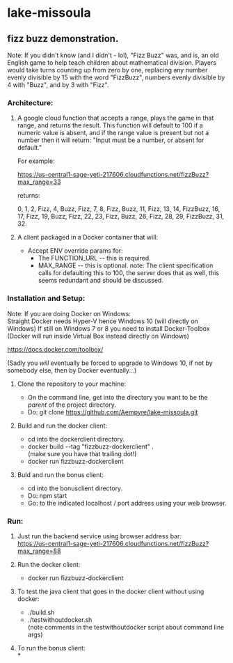 # lake-missoula

## fizz buzz demonstration.

Note:  If you didn't know (and I didn't - lol), "Fizz Buzz" was, and is, an old English
       game to help teach children about mathematical division.  Players would take turns
       counting up from zero by one, replacing any number evenly divisible by 15 with the 
       word "FizzBuzz", numbers evenly divisible by 4 with "Buzz", and by 3 with "Fizz".

### Architecture:
	
  1.  A google cloud function that accepts a range, plays the game in that range,
      and returns the result.  This function will default to 100 if a numeric value
      is absent, and if the range value is present but not a number then it will
      return:  "Input must be a number, or absent for default."


      For example: 
 
      https://us-central1-sage-yeti-217606.cloudfunctions.net/fizzBuzz?max_range=33


      returns:

      0, 1, 2, Fizz, 4, Buzz, Fizz, 7, 8, Fizz, Buzz, 11, Fizz, 13, 14, FizzBuzz, 16, 
      17, Fizz, 19, Buzz, Fizz, 22, 23, Fizz, Buzz, 26, Fizz, 28, 29, FizzBuzz, 31, 32.



  2.  A client packaged in a Docker container that will:
      *  Accept ENV override params for:
         -  The FUNCTION_URL -- this is required.
         -  MAX_RANGE        -- this is optional.  note:  The client specification calls for
                                defaulting this to 100, the server does that as well, this 
                                seems redundant and should be discussed.



### Installation and Setup:


Note:  If you are doing Docker on Windows:   
  Straight Docker needs Hyper-V hence Windows 10 (will directly on Windows)
  If still on Windows 7 or 8 you need to install Docker-Toolbox  
    (Docker will run inside Virtual Box instead directly on Windows)  

  https://docs.docker.com/toolbox/  

  (Sadly you *will* eventually be forced to upgrade to Windows 10, 
   if not by somebody else, then by Docker eventually...)

  
  1.  Clone the repository to your machine:  
      * On the command line, get into the directory you want to be the *parent* of the project directory.
      * Do:  git clone https://github.com/Aempyre/lake-missoula.git

  2.  Build and run the docker client:
      * cd into the dockerclient directory.
      * docker build --tag "fizzbuzz-dockerclient" .  
        (make sure you have that trailing dot!)
      * docker run fizzbuzz-dockerclient   
  
  3.  Buld and run the bonus client:
      * cd into the bonusclient directory.
      * Do:  npm start 
      * Go:  to the indicated localhost / port address using your web browser.


### Run:

  1.  Just run the backend service using browser address bar:   
      https://us-central1-sage-yeti-217606.cloudfunctions.net/fizzBuzz?max_range=88

  2.  Run the docker client:   
      * docker run fizzbuzz-dockerclient

  3.  To test the java client that goes in the docker client without using docker:   
      * ./build.sh
      * ./testwithoutdocker.sh         
        (note comments in the testwithoutdocker script about command line args)

  4.  To run the bonus client:   
      * 
      
